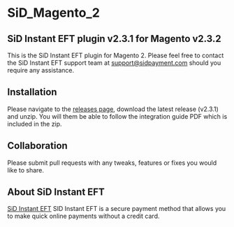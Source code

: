 # SiD_Magento_2
## SiD Instant EFT plugin v2.3.1 for Magento v2.3.2

This is the SiD Instant EFT plugin for Magento 2. Please feel free to contact the SiD Instant EFT support team at support@sidpayment.com should you require any assistance.

## Installation

Please navigate to the [releases page](https://github.com/SiD-Instant-EFT/SiD_Magento_2/releases), download the latest release (v2.3.1) and unzip. You will them be able to follow the integration guide PDF which is included in the zip.

## Collaboration

Please submit pull requests with any tweaks, features or fixes you would like to share.

## About SiD Instant EFT

[SiD Instant EFT](https://sidpayment.com/) SID Instant EFT is a secure payment method that allows you to make quick online payments without a credit card.

